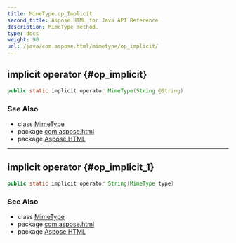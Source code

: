 ```yaml
---
title: MimeType.op_Implicit
second_title: Aspose.HTML for Java API Reference
description: MimeType method. 
type: docs
weight: 90
url: /java/com.aspose.html/mimetype/op_implicit/
---
```

## implicit operator {#op_implicit}

```java
public static implicit operator MimeType(String @String)
```

### See Also

* class [MimeType](../)
* package [com.aspose.html](../../../com.aspose.html/)
* package [Aspose.HTML](../../../)

---

## implicit operator {#op_implicit_1}

```java
public static implicit operator String(MimeType type)
```

### See Also

* class [MimeType](../)
* package [com.aspose.html](../../../com.aspose.html/)
* package [Aspose.HTML](../../../)
